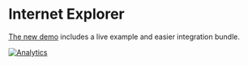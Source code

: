 # Internet Explorer

[The new demo](https://docs.sheetjs.com/docs/demos/legacy#internet-explorer)
includes a live example and easier integration bundle.

[![Analytics](https://ga-beacon.appspot.com/UA-36810333-1/SheetJS/js-xlsx?pixel)](https://github.com/SheetJS/js-xlsx)
